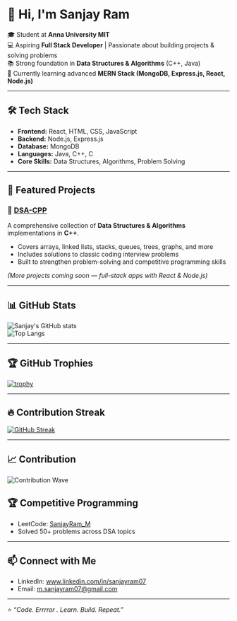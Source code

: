 # 👋 Hi, I'm Sanjay Ram  

🎓 Student at **Anna University MIT**  
💻 Aspiring **Full Stack Developer** | Passionate about building projects & solving problems  
📚 Strong foundation in **Data Structures & Algorithms** (C++, Java)  
🚀 Currently learning advanced **MERN Stack (MongoDB, Express.js, React, Node.js)**  

---

## 🛠️ Tech Stack  
- **Frontend:** React, HTML, CSS, JavaScript  
- **Backend:** Node.js, Express.js  
- **Database:** MongoDB  
- **Languages:** Java, C++, C  
- **Core Skills:** Data Structures, Algorithms, Problem Solving  

---

## 📌 Featured Projects  

### 🔹 [DSA-CPP](https://github.com/sanjayram-07/DSA-CPP)  
A comprehensive collection of **Data Structures & Algorithms** implementations in **C++**.  
- Covers arrays, linked lists, stacks, queues, trees, graphs, and more  
- Includes solutions to classic coding interview problems  
- Built to strengthen problem-solving and competitive programming skills  

*(More projects coming soon — full-stack apps with React & Node.js)*  

---

## 📊 GitHub Stats  
![Sanjay's GitHub stats](https://github-readme-stats.vercel.app/api?username=sanjayram-07&show_icons=true&theme=tokyonight)  
![Top Langs](https://github-readme-stats.vercel.app/api/top-langs/?username=sanjayram-07&layout=compact&theme=tokyonight)  

---

## 🏆 GitHub Trophies  
[![trophy](https://github-profile-trophy.vercel.app/?username=sanjayram-07&theme=onedark&column=6&margin-w=10&margin-h=10)](https://github.com/ryo-ma/github-profile-trophy)  

---

## 🔥 Contribution Streak  
[![GitHub Streak](https://github-readme-streak-stats.herokuapp.com/?user=sanjayram-07&theme=tokyonight&hide_border=false)](https://git.io/streak-stats)  

---

## 📈 Contribution  
![Contribution Wave](https://github.com/sanjayram-07/sanjayram-07/contribution-wave.svg)


## 🏆 Competitive Programming  
- LeetCode: [SanjayRam_M](https://leetcode.com/SanjayRam_M)  
- Solved 50+ problems across DSA topics  

---

## 📫 Connect with Me  
- LinkedIn: www.linkedin.com/in/sanjayram07
- Email: m.sanjayram07@gmail.com  

---

⭐️ *“Code. Errrror . Learn. Build. Repeat.”*  
